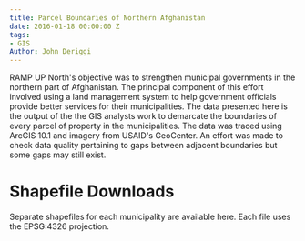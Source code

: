 ```yaml
---
title: Parcel Boundaries of Northern Afghanistan
date: 2016-01-18 00:00:00 Z
tags:
- GIS
Author: John Deriggi
---
```


RAMP UP North's objective was to strengthen municipal governments in the northern part of Afghanistan. The principal component of this effort involved using a land management system to help government officials provide better services for their municipalities. The data presented here is the output of the the GIS analysts work to demarcate the boundaries of every parcel of property in the municipalities.  The data was traced using ArcGIS 10.1 and imagery from USAID's GeoCenter. An effort was made to check data quality pertaining to gaps between adjacent boundaries but some gaps may still exist.

# Shapefile Downloads
Separate shapefiles for each municipality are available here. Each file uses the EPSG:4326 projection.